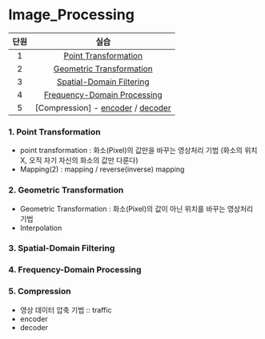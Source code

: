 # Image_Processing
| 단원 | 실습 | 
|:---:|:---:|
| 1 | [Point Transformation](https://github.com/MoonEeSun/Image_Processing/tree/main/1_Point_Transformation)  |
| 2 | [Geometric Transformation](https://github.com/MoonEeSun/Image_Processing/tree/main/2_Geometric_Transformation)  |
| 3 | [Spatial-Domain Filtering](https://github.com/MoonEeSun/Image_Processing/tree/main/3_Spatial-Domain_Filtering)  |
| 4 | [Frequency-Domain Processing](https://github.com/MoonEeSun/Image_Processing/tree/main/4_Frequency-Domain_Processing)  |
| 5 | [Compression] - [encoder](https://github.com/MoonEeSun/Image_Processing/tree/main/Hw5_Encoder) / [decoder](https://github.com/MoonEeSun/Image_Processing/tree/main/Hw5_Decoder)  |

### 1. Point Transformation
- point transformation : 화소(Pixel)의 값만을 바꾸는 영상처리 기법 (화소의 위치 X, 오직 자기 자신의 화소의 값만 다룬다)
- Mapping(2) : mapping / reverse(inverse) mapping

### 2. Geometric Transformation
- Geometric Transformation : 화소(Pixel)의 값이 아닌 위치를 바꾸는 영상처리 기법
- Interpolation


### 3. Spatial-Domain Filtering



### 4. Frequency-Domain Processing



### 5. Compression
- 영상 데이터 압축 기법 :: traffic
- encoder
- decoder
